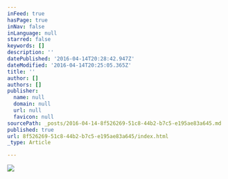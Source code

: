 ```yaml
---
inFeed: true
hasPage: true
inNav: false
inLanguage: null
starred: false
keywords: []
description: ''
datePublished: '2016-04-14T20:28:42.947Z'
dateModified: '2016-04-14T20:25:05.365Z'
title: ''
author: []
authors: []
publisher:
  name: null
  domain: null
  url: null
  favicon: null
sourcePath: _posts/2016-04-14-8f526269-51c8-44b2-b7c5-e195ae83a645.md
published: true
url: 8f526269-51c8-44b2-b7c5-e195ae83a645/index.html
_type: Article

---
```

![](https://the-grid-user-content.s3-us-west-2.amazonaws.com/0f0c475c-4afb-43f4-b8e5-60bb6e986375.jpg)